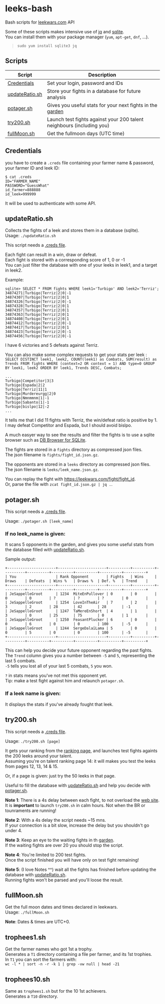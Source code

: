 # leeks-bash
Bash scripts for [leekwars.com](https://leekwars.com/) API  

Some of these scripts makes intensive use of [jq](https://stedolan.github.io/jq/) and [sqlite](https://www.sqlite.org/index.html).  
You can install them with your package manager (`yum`, `apt-get`, `dnf`, ...).

> `sudo yum install sqlite3 jq`


## Scripts
| Script | Description |
| --- | ----- |
| [Credentials](#Credentials) | Set your login, password and IDs |
| [updateRatio.sh](#updateRatio%2Esh) | Store your fights in a database for future analysis |
| [potager.sh](#potager%2Esh) | Gives you useful stats for your next fights in the [garden](https://leekwars.com/garden/) |
| [try200.sh](#try200%2Esh) | Launch test fights against your 200 talent neighbours (including you) |
| [fullMoon.sh](#fullMoon%2Esh) | Get the fullmoon days (UTC time) |


## Credentials
you have to create a `.creds` file containing your farmer name & password, your farmer ID and leek ID:
```
$ cat .creds
ID="FARMER_NAME"
PASSWORD="GuessWhat"
id_farmer=888888
id_leek=999999
```
It will be used to authenticate with some API.


## updateRatio.sh
Collects the fights of a leek and stores them in a database (sqlite).  
Usage: `./updateRatio.sh`

This script needs a [.creds file](#Credentials).

Each fight can result in a win, draw or defeat.  
Each fight is stored with a corresponding score of 1, 0 or -1  
You can just filter the database with one of your leeks in leek1, and a target in leek2.

Example:
```
sqlite> SELECT * FROM fights WHERE leek1='Turbigo' AND leek2='Terriz';
34874271|Turbigo|Terriz|2|0|-1
34874307|Turbigo|Terriz|2|0|1
34874326|Turbigo|Terriz|2|0|-1
34874328|Turbigo|Terriz|2|0|1
34874357|Turbigo|Terriz|2|0|1
34874363|Turbigo|Terriz|2|0|1
34874408|Turbigo|Terriz|2|0|1
34874412|Turbigo|Terriz|2|0|-1
34874417|Turbigo|Terriz|2|0|1
34874423|Turbigo|Terriz|2|0|-1
34874456|Turbigo|Terriz|2|0|-1
```
I have 6 victories and 5 defeats against Terriz.

You can also make some complex requests to get your stats per leek :  
`SELECT DISTINCT leek1, leek2, COUNT(leek1) as Combats, SUM(result) as Trends FROM fights WHERE (context=2 OR context = 1) AND type=0 GROUP BY leek1, leek2 ORDER BY leek1, Trends DESC, Combats;`

```
...
Turbigo|Competitor|3|3
Turbigo|Espada|2|2
Turbigo|Terriz|11|1
Turbigo|Murdereurgg|2|0
Turbigo|Nmnmmnm|1|-1
Turbigo|Sabanto|1|-1
Turbigo|bislpo|12|-2
...
```

It tells me that I did 11 fights with Terriz, the win/defeat ratio is positive by 1.  
I may defeat Competitor and Espada, but I should avoid bislpo.

A much easyer way to see the results and filter the fights is to use a sqlite browser such as [DB Browser for SQLite](https://sqlitebrowser.org/).

The fights are stored in a `fights` directory as compressed json files.  
The json filename is `fights/fight_id.json.gz`.

The opponents are stored in a `leeks` directory as compressed json files.  
The json filename is `leeks/leek_name.json.gz`.

You can replay the fight with <https://leekwars.com/fight/fight_id>.  
Or, parse the file with `zcat fight_id.json.gz | jq .`.


## potager.sh
This script needs a [.creds file](#Credentials).

Usage: `./potager.sh [leek_name]`

### If no leek_name is given:
It scans 5 opponents in the garden, and gives you some useful stats from the database filled with [updateRatio.sh](#updateRatio.sh).

Sample output:
```
+----------------------+----------------------+----------+----------+----------+----------+----------+----------+----------+----------+
| You                  | Rank Opponent        | Fights   | Wins     | Draws    | Defeats  | Wins %   | Draws %  | Def. %   | Trend    |
+----------------------+----------------------+----------+----------+----------+----------+----------+----------+----------+----------+
| JeSappelleGroot      | 1234  MiteEnPullover | 0        | 0        | 0        | 0        | ?        | ?        | ?        | 0        |
| JeSappelleGroot      | 1254  LoveInTheAir   | 7        | 2        | 3        | 2        | 28       | 42       | 28       | -1       |
| JeSappelleGroot      | 1247  TaMereEnShort  | 4        | 1        | 3        | 0        | 25       | 75       | 0        | 1        |
| JeSappelleGroot      | 1250  FeasantPlucker | 6        | 0        | 0        | 6        | 0        | 0        | 100      | -5       |
| JeSappelleGroot      | 1244  SergeDalaïLama | 5        | 0        | 0        | 5        | 0        | 0        | 100      | -5       |
+----------------------+----------------------+----------+----------+----------+----------+----------+----------+----------+----------+
```
This can help you decide your future opponent regarding the past fights.  
The `Trend` column gives you a number between `-5` and `5`, representing the last 5 combats.  
`-5` tells you lost all of your last 5 combats, `5` you won.

`?` in stats means you've not met this opponent yet.  
Tip: make a test fight against him and relaunch `potager.sh`.

### If a leek name is given:
It displays the stats if you've already fought that leek.

## try200.sh
This script needs a [.creds file](#Credentials).

Usage: `./try200.sh [page]`

It gets your ranking from the [ranking page](https://leekwars.com/ranking/active), and launches test fights againts the 200 leeks around your talent.  
Assuming you're on talent ranking page 14: it will makes you test the leeks from pages 12, 13, 14 & 15.

Or, if a page is given: just try the 50 leeks in that page.

Useful to fill the database with [updateRatio.sh](#updateRatio.sh) and help you decide with [potager.sh](#potager.sh).

**Note 1**: There is a 4s delay between each fight, to not overload the [web site](https://leekwars.com/).  
It is **important** to launch `try200.sh` in calm hours. Not when the BR or tounraments are running!  

**Note 2**: With a 4s delay the script needs ~15 mns.  
If your connection is a bit slow, increase the delay but you shouldn't go under 4.

**Note 3**: Keep an eye to the waiting fights in th [garden](https://leekwars.com/garden/).  
If the waiting fights are over 20 you should stop the script.

**Note 4**: You're limited to 200 test fights.  
Once the script finished you will have only on test fight remaining!

**Note 5**: (I love Notes ^^) wait all the fights has finished before updating the database with [updateRatio.sh](#updateRatio.sh).  
Running fights won't be parsed and you'll loose the result.


## fullMoon.sh
Get the full moon dates and times declared in leekwars.  
Usage: `./fullMoon.sh`

**Note**: Dates & times are UTC+0.


## trophees1.sh
Get the farmer names who got 1st a trophy.  
Generates a `T1` directory containing a file per farmer, and its 1st trophies.  
In `T1` you can sort the farmers with:  
`wc -l * | sort -n -r -k 1 | grep -vw null | head -21`


## trophees10.sh
Same as `trophees1.sh` but for the 10 1st achievers.  
Generates a `T10` directory.


